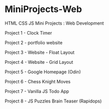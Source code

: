 # MiniProjects-Web

HTML CSS JS Mini Projects : Web Development

Project 1 - Clock Timer

Project 2 - portfolio website

Project 3 - Website -  Float Layout

Project 4 - Website -  Grid Layout

Project 5 - Google Homepage (Odin)

Project 6 - Chess Knight Moves

Project 7 - Vanilla JS Todo App

Project 8 - JS Puzzles Brain Teaser (Rapidops)